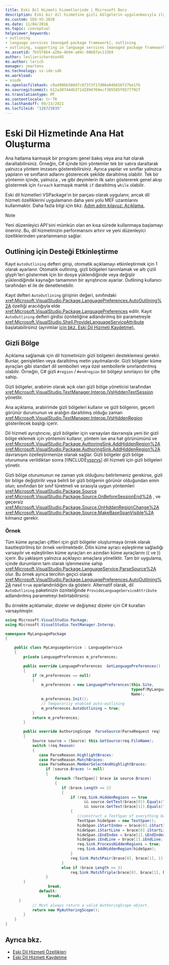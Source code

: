 ```yaml
---
title: Eski Dil Hizmeti hizmetlerinde | Microsoft Docs
description: Eski bir dil hizmetine gizli bölgelerin uygulanmasıyla ilgili açıklamayı nasıl destekley ola öğrenin.
ms.custom: SEO-VS-2020
ms.date: 11/04/2016
ms.topic: conceptual
helpviewer_keywords:
- outlining
- language services [managed package framework], outlining
- outlining, supporting in language services [managed package framework]
ms.assetid: 7b5578b4-a20a-4b94-ad4c-98687ac133b9
author: leslierichardson95
ms.author: lerich
manager: jmartens
ms.technology: vs-ide-sdk
ms.workload:
- vssdk
ms.openlocfilehash: c9a4906b500d7c073f3f17d06e04b656f27be1fb
ms.sourcegitcommit: b12a38744db371d2894769ecf305585f9577792f
ms.translationtype: MT
ms.contentlocale: tr-TR
ms.lasthandoff: 09/13/2021
ms.locfileid: "126725035"
---
```

# <a name="outlining-in-a-legacy-language-service"></a>Eski Dil Hizmetinde Ana Hat Oluşturma
Ana hatlama karmaşık bir programı genel bakış veya ana hat olarak daraltabilirsiniz. Örneğin, C# içinde tüm yöntemler tek bir satıra daraltarak yalnızca yöntem imzasını gösterebilirsiniz. Ayrıca yapılar ve sınıflar yalnızca yapıların ve sınıfların adlarını gösterecek şekilde daraltılmış olabilir. Tek bir yöntemin içinde, yalnızca , ve gibi deyimlerin ilk satırı göstererek genel akışı göstermek için `foreach` karmaşık mantık `if` daraltılmış `while` olabilir.

 Eski dil hizmetleri VSPackage'ın bir parçası olarak uygulanır, ancak dil hizmeti özelliklerini uygulamanın daha yeni yolu MEF uzantılarını kullanmaktır. Daha fazla bilgi için bkz. [Adım adım kılavuz: Açıklama.](../../extensibility/walkthrough-outlining.md)

> [!NOTE]
> Yeni düzenleyici API'sini mümkün olan en kısa sürede kullanmaya başlamayı öneririz. Bu, dil hizmetinizin performansını artırır ve yeni düzenleyici özelliklerinden yararlanmanızı sağlar.

## <a name="enabling-support-for-outlining"></a>Outlining için Desteği Etkinleştirme
 Kayıt `AutoOutlining` defteri girişi, otomatik açıklamayı etkinleştirmek için 1 olarak ayarlanır. Otomatik outlining, gizli bölgeleri tanımlamak ve altı çizili glyph'leri göstermek için bir dosya yüklendiğinde veya değiştir yüklendiğinde kaynağın tamamının bir ayrıştırıcısı ayarlar. Outlining kullanıcı tarafından el ile de denetlenebilir.

 Kayıt defteri `AutoOutlining` girişinin değeri, sınıfındaki <xref:Microsoft.VisualStudio.Package.LanguagePreferences.AutoOutlining%2A> özelliği aracılığıyla elde <xref:Microsoft.VisualStudio.Package.LanguagePreferences> edilir. Kayıt `AutoOutlining` defteri girdisi özniteliğine adlandırılmış bir parametreyle <xref:Microsoft.VisualStudio.Shell.ProvideLanguageServiceAttribute> başlatabilirsiniz (ayrıntılar [için bkz. Eski Dil Hizmeti Kaydetme).](../../extensibility/internals/registering-a-legacy-language-service1.md)

## <a name="the-hidden-region"></a>Gizli Bölge
 Açıklama sağlamak için dil hizmetinizin gizli bölgeleri desteklemesi gerekir. Bunlar, genişletilen veya daraltılmış metin yayılmalarıdır. Gizli bölgeler küme ayraçları gibi standart dil sembolleri veya özel sembollerle sınırlandırılmış olabilir. Örneğin, C# gizli `#region` / `#endregion` bir bölgeyi sınırlayıcı bir çifte sahip.

 Gizli bölgeler, arabirim olarak açık olan gizli bölge yöneticisi tarafından <xref:Microsoft.VisualStudio.TextManager.Interop.IVsHiddenTextSession> yönetilir.

 Ana açıklama, arabirimde gizli bölgeleri kullanır ve gizli bölgenin, geçerli görünür durumunun ve aralığın daraltılmış olduğu zaman <xref:Microsoft.VisualStudio.TextManager.Interop.IVsHiddenRegion> gösterilecek başlığı içerir.

 Dil hizmeti ayrıştırıcısı, gizli bölgeler için varsayılan davranışla yeni bir gizli bölge eklemek için yöntemini kullanır, yöntem ise ana hat görünümünü ve <xref:Microsoft.VisualStudio.Package.AuthoringSink.AddHiddenRegion%2A> <xref:Microsoft.VisualStudio.Package.AuthoringSink.AddHiddenRegion%2A> davranışını özelleştirmenize olanak sağlar. Gizli bölgeler gizli bölge oturumuna verildiktan sonra [!INCLUDE[vsprvs](../../code-quality/includes/vsprvs_md.md)] dil hizmeti için gizli bölgeleri yönetir.

 Gizli bölge oturumunun ne zaman yok olduğunu belirlemeniz gerekirse, gizli bir bölge değiştirilir veya belirli bir gizli bölgenin görünür olduğundan emin olun; sınıfından bir sınıf türetmeli ve sırasıyla uygun yöntemleri <xref:Microsoft.VisualStudio.Package.Source> <xref:Microsoft.VisualStudio.Package.Source.OnBeforeSessionEnd%2A> , ve geçersiz <xref:Microsoft.VisualStudio.Package.Source.OnHiddenRegionChange%2A> <xref:Microsoft.VisualStudio.Package.Source.MakeBaseSpanVisible%2A> kılmanız gerekir.

### <a name="example"></a>Örnek
 Tüm küme ayraçları çiftleri için gizli bölgeler oluşturmaya örnek olarak basitleştirilmiş bir örnek verilmektedir. Dilin küme ayracı eşleştirme sağladığı varsayılır ve eşleştirilen küme ayraçları en azından küme ayraçlarını ({ ve }) içerir. Bu yaklaşım yalnızca açıklayıcı amaçlara yöneliktir. Tam bir uygulama, içinde durumların tam olarak işlenmesine sahip <xref:Microsoft.VisualStudio.Package.LanguageService.ParseSource%2A> olur. Bu örnek ayrıca tercihin geçici olarak <xref:Microsoft.VisualStudio.Package.LanguagePreferences.AutoOutlining%2A> nasıl `true` ayarlandırıldığını da gösterir. Alternatif olarak, dil `AutoOutlining` paketinizin özniteliğinde `ProvideLanguageServiceAttribute` adlandırılmış parametreyi belirtabilirsiniz.

 Bu örnekte açıklamalar, dizeler ve değişmez dizeler için C# kuralları varsayılmıştır.

```csharp
using Microsoft.VisualStudio.Package;
using Microsoft.VisualStudio.TextManager.Interop;

namespace MyLanguagePackage
{

    public class MyLanguageService : LanguageService
    {
        private LanguagePreferences m_preferences;

        public override LanguagePreferences  GetLanguagePreferences()
        {
            if (m_preferences == null)
            {
                m_preferences = new LanguagePreferences(this.Site,
                                                        typeof(MyLanguageService).GUID,
                                                        Name);
                m_preferences.Init();
                // Temporarily enabled auto-outlining
                m_preferences.AutoOutlining = true;
            }
            return m_preferences;
        }

        public override AuthoringScope  ParseSource(ParseRequest req)
        {
            Source source = (Source) this.GetSource(req.FileName);
            switch (req.Reason)
            {
               case ParseReason.HighlightBraces:
               case ParseReason.MatchBraces:
               case ParseReason.MemberSelectAndHighlightBraces:
                  if (source.Braces != null)
                  {
                      foreach (TextSpan[] brace in source.Braces)
                      {
                         if (brace.Length == 2)
                         {
                             if (req.Sink.HiddenRegions == true
                                   && source.GetText(brace[0]).Equals("{")
                                   && source.GetText(brace[1]).Equals("}"))
                             {
                                //construct a TextSpan of everything between the braces
                                TextSpan hideSpan = new TextSpan();
                                hideSpan.iStartIndex = brace[0].iStartIndex;
                                hideSpan.iStartLine = brace[0].iStartLine;
                                hideSpan.iEndIndex = brace[1].iEndIndex;
                                hideSpan.iEndLine = brace[1].iEndLine;
                                req.Sink.ProcessHiddenRegions = true;
                                req.Sink.AddHiddenRegion(hideSpan);
                             }
                             req.Sink.MatchPair(brace[0], brace[1], 1);
                         }
                         else if (brace.Length >= 3)
                             req.Sink.MatchTriple(brace[0], brace[1], brace[2], 1);
                  }
        }
                   break;
               default:
                   break;
      }
            // Must always return a valid AuthoringScope object.
            return new MyAuthoringScope();
        }
    }
}
```

## <a name="see-also"></a>Ayrıca bkz.
- [Eski Dil Hizmeti Özellikleri](../../extensibility/internals/legacy-language-service-features1.md)
- [Eski Dil Hizmeti Kaydetme](../../extensibility/internals/registering-a-legacy-language-service1.md)
